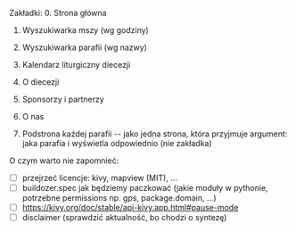 Zakładki:
0. Strona główna
1. Wyszukiwarka mszy (wg godziny)
2. Wyszukiwarka parafii (wg nazwy)
3. Kalendarz liturgiczny diecezji
4. O diecezji
5. Sponsorzy i partnerzy
6. O nas

7. Podstrona każdej parafii -- jako jedna strona, która przyjmuje argument: jaka parafia i wyświetla odpowiednio (nie zakładka)

O czym warto nie zapomnieć:
- [ ] przejrzeć licencje: kivy, mapview (MIT), ...
- [ ] buildozer.spec jak będziemy paczkować (jakie moduły w pythonie, potrzebne permissions np. gps, package.domain, ...)
- [ ] https://kivy.org/doc/stable/api-kivy.app.html#pause-mode
- [ ] disclaimer (sprawdzić aktualność, bo chodzi o syntezę)
